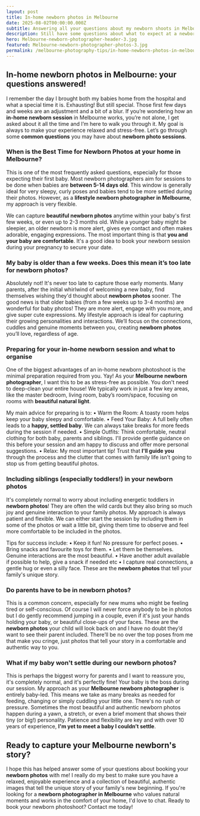 ```yaml
---
layout: post
title: In-home newborn photos in Melbourne
date: 2025-08-02T00:00:00.000Z
subtitle: Answering all your questions about my newborn shoots in Melbourne
description: Still have some questions about what to expect at a newborn shoot?
hero: Melbourne-newborn-photographer-header-3.jpg
featured: Melbourne-newborn-photographer-photos-3.jpg
permalink: /melbourne-photography-tips/in-home-newborn-photos-in-melbourne
---
```


## In-home newborn photos in Melbourne: your questions answered!

I remember the day I brought both my babies home from the hospital and what a special time it is. Exhausting! But still special. Those first few days and weeks are an adjustment and a bit of a blur. If you’re wondering how an **in-home newborn session** in Melbourne works, you’re not alone, I get asked about it all the time and I’m here to walk you through it. My goal is always to make your experience relaxed and stress-free. Let’s go through some **common questions** you may have about **newborn photo sessions**.

### When is the Best Time for Newborn Photos at your home in Melbourne?

This is one of the most frequently asked questions, especially for those expecting their first baby. Most newborn photographers aim for sessions to be done when babies are **between 5-14 days old**. This window is generally ideal for very sleepy, curly poses and babies tend to be more settled during their photos.
However, as a **lifestyle newborn photographer in Melbourne**, my approach is very flexible.

We can capture **beautiful newborn photos** anytime within your baby's first few weeks, or even up to 2-3 months old. While a younger baby might be sleepier, an older newborn is more alert, gives eye contact and often makes adorable, engaging expressions. The most important thing is that **you and your baby are comfortable**.
It's a good idea to book your newborn session during your pregnancy to secure your date.

### My baby is older than a few weeks. Does this mean it’s too late for newborn photos?

Absolutely not! It's never too late to capture those early moments. Many parents, after the initial whirlwind of welcoming a new baby, find themselves wishing they'd thought about **newborn photos** sooner.
The good news is that older babies (from a few weeks up to 3-4 months) are wonderful for baby photos! They are more alert, engage with you more, and give super cute expressions. My lifestyle approach is ideal for capturing their growing personalities and interactions. We’ll focus on the connections, cuddles and genuine moments between you, creating **newborn photos** you’ll love, regardless of age.

### Preparing for your in-home newborn session and what to organise

One of the biggest advantages of an in-home newborn photoshoot is the minimal preparation required from you. Yay! As your **Melbourne newborn photographer**, I want this to be as stress-free as possible.
You don't need to deep-clean your entire house! We typically work in just a few key areas, like the master bedroom, living room, baby’s room/space, focusing on rooms with **beautiful natural light**.

My main advice for preparing is to:
• Warm the Room: A toasty room helps keep your baby sleepy and comfortable.
• Feed Your Baby: A full belly often leads to a **happy, settled baby**. We can always take breaks for more feeds during the session if needed.
• Simple Outfits: Think comfortable, neutral clothing for both baby, parents and siblings. I'll provide gentle guidance on this before your session and am happy to discuss and offer more personal suggestions.
• Relax: My most important tip! Trust that **I'll guide you** through the process and the clutter that comes with family life isn’t going to stop us from getting beautiful photos.

### Including siblings (especially toddlers!) in your newborn photos

It's completely normal to worry about including energetic toddlers in **newborn photos**! They are often the wild cards but they also bring so much joy and genuine interaction to your family photos.
My approach is always patient and flexible. We can either start the session by including them in some of the photos or wait a little bit, giving them time to observe and feel more comfortable to be included in the photos.

Tips for success include:
• Keep it fun! No pressure for perfect poses.
• Bring snacks and favourite toys for them.
• Let them be themselves. Genuine interactions are the most beautiful.
• Have another adult available if possible to help, give a snack if needed etc
• I capture real connections, a gentle hug or even a silly face. These are the **newborn photos** that tell your family's unique story.

### Do parents have to be in newborn photos?

This is a common concern, especially for new mums who might be feeling tired or self-conscious. Of course I will never force anybody to be in photos but I do gently recommend jumping in a couple, even if it's just your hands holding your baby, or beautiful close-ups of your faces. These are the **newborn photos** your child will look back on and I have no doubt they’d want to see their parent included. There’ll be no over the top poses from me that make you cringe, just photos that tell your story in a comfortable and authentic way to you.

### What if my baby won't settle during our newborn photos?

This is perhaps the biggest worry for parents and I want to reassure you, it's completely normal, and it's perfectly fine! Your baby is the boss during our session.
My approach as your **Melbourne newborn photographer** is entirely baby-led. This means we take as many breaks as needed for feeding, changing or simply cuddling your little one. There's no rush or pressure. Sometimes the most beautiful and authentic newborn photos happen during a yawn, a stretch, or even a brief moment that shows their tiny (or big!) personality. Patience and flexibility are key and with over 10 years of experience, **I'm yet to meet a baby I couldn’t settle**.

## Ready to capture your Melbourne newborn's story?

I hope this has helped answer some of your questions about booking your **newborn photos** with me! I really do my best to make sure you have a relaxed, enjoyable experience and a collection of beautiful, authentic images that tell the unique story of your family's new beginning.
If you're looking for a **newborn photographer in Melbourne** who values natural moments and works in the comfort of your home, I'd love to chat. Ready to book your newborn photoshoot? Contact me today!
